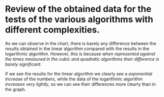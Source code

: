 # Review of the obtained data for the tests of the various algorithms with different complexities.

As we can observe in the chart, there is barely any difference between the results obtained in the linear algorithm compared with the results in the logarithmic algorithm. However, this is because *when represented against the times measured in the cubic and quadratic algorithms their difference is barely significant.*

If we see the results for the linear algorithm we clearly see a *exponential increase* of the numbers, while the data of the logarithmic algorithm *increases very lightly*, so we can see their differences more clearly than in the graph.

